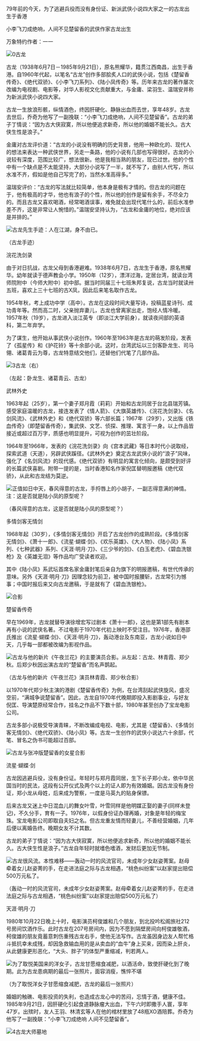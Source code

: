 79年前的今天，为了逃避兵役而没有身份证、新派武侠小说四大家之一的古龙出生于香港

小李飞刀成绝响，人间不见楚留香的武侠作家古龙出生

万象特约作者：一一

![0古龙](0古龙.jpg)

古龙（1938年6月7日－1985年9月21日），原名熊耀华，籍贯江西南昌，出生于香港。自1960年代起，以笔名“古龙”创作多部脍炙人口的武侠小说，包括《楚留香传奇》、《绝代双骄》、《小李飞刀系列》、《陆小凤传奇》等。历年来古龙的著作屡次改编为电视剧、电影等，对华人影视文化贡献重大，与金庸、梁羽生、温瑞安并称为新派武侠小说四大家。

古龙一生放浪形骸，纵情酒色，终因肝硬化、静脉出血而去世，享年48岁。古龙去世后，乔奇为他写了一副挽联：“小李飞刀成绝响，人间不见楚留香”。古龙的弟子丁情说：“因为古大侠寂寞，所以他便追求新奇，所以他的婚姻不能长久。古大侠生性是浪子。”

金庸对古龙评价道：“古龙的小说没有明确的历史背景，他用一种欧化的、现代人的想法来表达一种武侠世界，另走一条路，他的小说有几部也写得很好。古龙的小说较有深度，范围比较广，想法很新。他是我相当熟的朋友，现已过世。他的个性中有一个缺点是不太能坚持，大部分小说写了一半，就不写了，由别人代写，所以水准不齐，假如是他自己写完了的，当然水准高得多。”

温瑞安评价：“古龙的写法就比较简单，他本身是极有才情的。但古龙的问题在于，他有极高的才华，他也有浪子的个性，所以他的创作是留有余手，不尽全力的。而且古龙又喜欢喝酒，经常喝酒误事，难免就会出现代笔什么的，前后水准参差不齐，这是非常让人惋惜的。”温瑞安坚持认为，“古龙和金庸的地位，绝对应该是并排的。”

![古龙先生手迹：人在江湖，身不由已。](古龙先生手迹：人在江湖，身不由已。.jpg)

（古龙手迹）

浣花洗剑录

由于对日抗战，古龙父母到香港避难。1938年6月7日，古龙生于香港，原名熊耀华。幼年就读于德声教会小学。1950年（12岁），漂洋过海，定居台湾，就读台湾师院附中（今师大附中）初中部。据当时同届三十七班朱邦复说，古龙当时就读卅五班，喜欢上三十七班的古X凤，因此后来笔名取作古龙。

1954年秋，考上成功中学（高中）。古龙在这段时间大量写诗，投稿蓝星诗刊、成功青年等。然而高二时，父亲抛弃妻儿，古龙也曾离家出走，饱经人情冷暖。1957年秋（19岁），古龙进入淡江英专（即淡江大学前身），就读夜间部的英语科，第二年弃学。

为了谋生，他开始从事武侠小说创作。1960年至1963年是古龙的萌发阶段，发表了《孤星传》和《护花铃》等十余部小说。这时，台湾武坛以三剑客卧龙生、司马翎、诸葛青云为尊，古龙特意结交他们，还替他们代笔了几部作品。

![3古龙（右）](3古龙（右）.jpg)

（左起：卧龙生、诸葛青云、古龙）

武林外史

1963年起（25岁），第一个妻子郑月霞（莉莉）开始和古龙同居于台北县瑞芳镇。感受家庭温暖的古龙，接连发表了《情人箭》、《大旗英雄传》、《浣花洗剑录》、《名剑风流》、《武林外史》和《绝代双骄》等六部长篇；1967年（29岁），又出版《铁血传奇》（即楚留香传奇），集武侠、文艺、侦探、推理、寓言于一身。以上作品皆接近或超过百万字，质感也明显提升，可视为创作的茁壮阶段。

1964年至1966年，发表的《浣花洗剑录》向《宫本武藏》等日本时代小说取经，探索武道（天道），另辟武侠蹊径。《武林外史》奠定古龙武侠小说的“浪子”风味，强化了《名剑风流》的现代感。《绝代双骄》有明显的寓言化倾向，是颇受到好评的长篇武侠喜剧。附带一提的是，当时香港知名作家倪匡替明报邀稿《绝代双骄》，从此和古龙结为莫逆。

![正值如日中天，春风得意的古龙，手捋唇上的小胡子，一副志得意满的神情。注：这是否就是陆小凤的原型呢？](正值如日中天，春风得意的古龙，手捋唇上的小胡子，一副志得意满的神情。注：这是否就是陆小凤的原型呢？.jpg)

（春风得意的古龙，这是否就是陆小凤的原型呢？）

多情剑客无情剑

1968年起（30岁），《多情剑客无情剑》开启了古龙创作的成熟阶段。《多情剑客无情剑》、《萧十一郎》、《流星‧蝴蝶‧剑》、《欢乐英雄》、《大人物》、《陆小凤》系列、《七种武器》系列、《天涯‧明月‧刀》、《三少爷的剑》、《白玉老虎》、《碧血洗银枪》及《英雄无泪》等作品均广受读者欢迎。

其中《陆小凤》系武坛首席名家金庸封笔后亲自为旗下的明报邀稿，有世代传承的意味。另外《天涯‧明月‧刀》因理念较为前卫，被中国时报腰斩，古龙常引为憾事；中国时报后来又向古龙邀稿，于是就有了《碧血洗银枪》。

![合影](合影.jpg)

楚留香传奇

早在1969年，古龙就替导演徐增宏写过剧本《萧十一郎》，这也是第1部先有剧本再有小说的武侠名著。不过电影于1970年代初上映时不受注目。1976年，香港邵氏推出《流星·蝴蝶·剑》、《天涯‧明月‧刀》，轰动港台及东南亚，古龙小说如日中天，几乎每一部都被改编为影视作品。

![古龙与他的新片《午夜兰花》的主要演员合影。从左起：古龙、林青霞、郑少秋。后郑少秋因出演古龙的“楚留香”而名声鹊起。](古龙与他的新片《午夜兰花》的主要演员合影。从左起：古龙、林青霞、郑少秋。后郑少秋因出演古龙的“楚留香”而名声鹊起。.jpg)

（古龙与他的新片《午夜兰花》演员林青霞、郑少秋合影）

以1970年代郑少秋主演的港剧《楚留香传奇》为例，在台湾刮起武侠旋风，盛况空前，“满城争说楚留香”。因此，古龙自1970年代晚期即投入影剧事业，与好友倪匡、导演楚原经常合作，挂名之作品不下数十部，1980年甚至创办了宝龙电影公司。

古龙多部小说极受导演青睐，不断改编成电视、电影，尤其是《楚留香》、《多情剑客无情剑》、《绝代双骄》、《陆小凤》等。古龙一生创作的武侠小说达六十余部，代笔、冒名之伪书可能超过百部。

![古龙与张冲版楚留香的女星合影](古龙与张冲版楚留香的女星合影.jpg)



流星·蝴蝶·剑

古龙因逃避兵役，没有身份证。年轻时与郑月霞同居，生下长子郑小龙，依中华民国当时的民法，这段有公开仪式及两个以上的证人即为有效婚姻。因古龙没有身份证，郑小龙从母姓，后来成为警察，一度是马英九的贴身保镖。

后来古龙又迷上中日混血儿的舞女叶雪，叶雪同样是他明媒正娶的妻子(同样未登记)，不久分手，育有一子。1976年，以假身份证办理再婚，对象是年轻的梅宝珠。宝龙电影公司即取自夫妇之名。但古龙重友情而轻妻儿，不善经营婚姻，几年后便以离婚告终。晚期女友不计其数。

古龙的弟子丁情说：“因为古大侠寂寞，所以他便追求新奇，所以他的婚姻不能长久。古大侠生性是浪子。”古龙自年轻时就嗜色嗜酒，发财后更加无节制。

![古龙很风流。本性难移——轰动一时的风流官司，未成年少女赵姿菁案。赵母牵着女儿赵姿菁的手，在走进法庭之际与古龙相遇，“桃色纠纷案”以赵家提出赔偿500万元私了。](古龙很风流。本性难移——轰动一时的风流官司，未成年少女赵姿菁案。赵母牵着女儿赵姿菁的手，在走进法庭之际与古龙相遇，“桃色纠纷案”以赵家提出赔偿500万元私了。.jpg)

（轰动一时的风流官司，未成年少女赵姿菁案。赵母牵着女儿赵姿菁的手，在走进法庭之际与古龙相遇，“桃色纠纷案”以赵家提出赔偿500万元私了）

天涯‧明月‧刀

1980年10月22日晚上十时，电影演员柯俊雄和几个朋友，到北投吟松阁旅社212号房间饮酒作乐。此时古龙在207号房间内，因为不愿到隔壁房间向柯俊雄敬酒，柯俊雄的朋友竟蓄意刺伤重残古龙右手，使他无法写作。古龙虽因身边友人帮忙格斗抵抗幸未成残，却因急救输血用的是从卖血的“血牛”身上买来，因而染上肝炎，从此健康更形恶化，“大头、胖子”的体型严重缩减，判若两人。

![为了取悦美国来的洋女子，古龙甘愿缩食减肥，以酒活命，致使肝硬化到了晚期。此为古龙患病期的最后一张照片，面容消瘦，憔悴不堪](为了取悦美国来的洋女子，古龙甘愿缩食减肥，以酒活命，致使肝硬化到了晚期。此为古龙患病期的最后一张照片，面容消瘦，憔悴不堪.jpg)

（为了取悦洋女子甘愿缩食减肥，古龙的最后一张照片）

婚姻的触礁、电影投资的失利，也造成古龙心中的苦闷，忘情于酒，健康不佳。1985年9月21日，因肝硬化引起食道静脉瘤大出血，下午六时即撒手人寰，享年47岁。出殡时，友人王羽、林清玄等人在他的棺材里放了48瓶XO酒陪葬。乔奇为他写了一副挽联：“小李飞刀成绝响 人间不见楚留香”。

![4古龙大师墓地](4古龙大师墓地.jpg)
